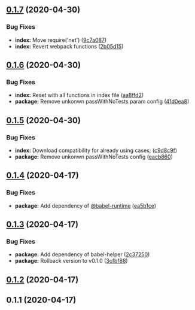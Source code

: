 ## [0.1.7](https://github.com/gyx8899/yx-node/compare/v0.1.6...v0.1.7) (2020-04-30)


### Bug Fixes

* **index:** Move require('net') ([9c7a087](https://github.com/gyx8899/yx-node/commit/9c7a087e6373e9cd89f6562f5f025aba78923a1d))
* **index:** Revert webpack functions ([2b05d15](https://github.com/gyx8899/yx-node/commit/2b05d159dadc44c47ac92c5ce5601c42dacaa406))



## [0.1.6](https://github.com/gyx8899/yx-node/compare/v0.1.5...v0.1.6) (2020-04-30)


### Bug Fixes

* **index:** Reset with all functions in index file ([aa8ffd2](https://github.com/gyx8899/yx-node/commit/aa8ffd28d090afb6ad97868a2d58c2b36873b63c))
* **package:** Remove unkonwn passWithNoTests param config ([41d0ea8](https://github.com/gyx8899/yx-node/commit/41d0ea81da41d8ba07935183e3ffbc3525ff467f))



## [0.1.5](https://github.com/gyx8899/yx-node/compare/v0.1.4...v0.1.5) (2020-04-30)


### Bug Fixes

* **index:** Download compatibility for already using cases; ([c9d8c9f](https://github.com/gyx8899/yx-node/commit/c9d8c9f87bdea7933b7abf39c4add05c71f60701))
* **package:** Remove unkonwn passWithNoTests config ([eacb860](https://github.com/gyx8899/yx-node/commit/eacb860da4fdfce59883b282f98df4b707e92a51))



## [0.1.4](https://github.com/gyx8899/yx-node/compare/v0.1.3...v0.1.4) (2020-04-17)


### Bug Fixes

* **package:** Add dependency of [@babel-runtime](https://github.com/babel-runtime) ([ea5b1ce](https://github.com/gyx8899/yx-node/commit/ea5b1ce8a9db7b89f39b3bc922f465b2ace662fe))



## [0.1.3](https://github.com/gyx8899/yx-node/compare/v0.1.2...v0.1.3) (2020-04-17)


### Bug Fixes

* **package:** Add dependency of babel-helper ([2c37250](https://github.com/gyx8899/yx-node/commit/2c37250a6662c5d85951b29b89b20961ba2994ce))
* **package:** Rollback version to v0.1.0 ([3cfbf88](https://github.com/gyx8899/yx-node/commit/3cfbf88d0827659fe2016315502fc9fa6ebc1479))



## [0.1.2](https://github.com/gyx8899/yx-node/compare/v0.1.1...v0.1.2) (2020-04-17)



## 0.1.1 (2020-04-17)



